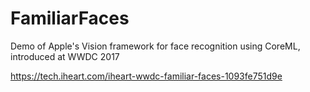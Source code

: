 # FamiliarFaces
Demo of Apple's Vision framework for face recognition using CoreML, introduced at WWDC 2017

https://tech.iheart.com/iheart-wwdc-familiar-faces-1093fe751d9e
